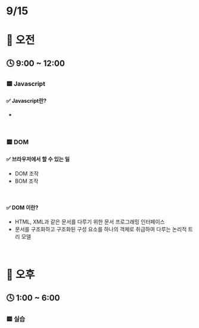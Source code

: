 # 9/15

# 🌇 오전

## 🕓 9:00 ~ 12:00

### 🟨 Javascript

#### ✅ Javascript란?

- 

<br>

### 🟨 DOM

#### ✅ 브라우저에서 할 수 있는 일

- DOM 조작
- BOM 조작

<br>

#### ✅ DOM 이란?

- HTML, XML과 같은 문서를 다루기 위한 문서 프로그래밍 인터페이스
- 문서를 구조화하고 구조화된 구성 요소를 하나의 객체로 취급하여 다루는 논리적 트리 모델

<br>



# 🌆 오후

## 🕓 1:00 ~ 6:00

### 🟨 실습



